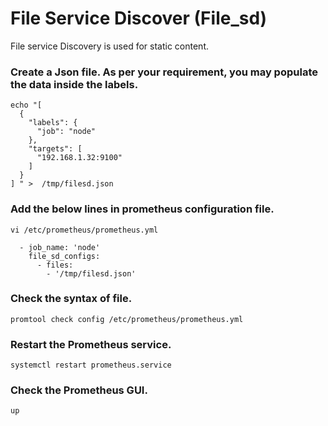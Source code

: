 # File  Service Discover (File_sd)

File service Discovery is used for static content. 


### Create a Json file. As per your requirement, you may populate the data inside the labels.

```
echo "[
  {
    "labels": {
      "job": "node"
    },
    "targets": [
      "192.168.1.32:9100"
    ]
  }
] " >  /tmp/filesd.json
```
### Add the below lines in prometheus configuration file.
```
vi /etc/prometheus/prometheus.yml
```

```
  - job_name: 'node'
    file_sd_configs:
      - files:
        - '/tmp/filesd.json'
```

### Check the syntax of file.
```
promtool check config /etc/prometheus/prometheus.yml
```


### Restart the Prometheus service.
```
systemctl restart prometheus.service
```

### Check the Prometheus GUI.
```
up
```
